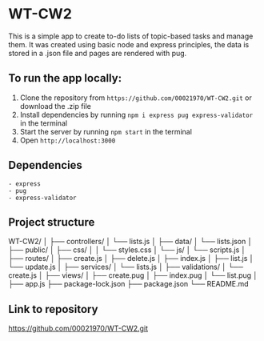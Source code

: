 # WT-CW2

This is a simple app to create to-do lists of topic-based tasks and manage them. It was created using basic node and express principles, the data is stored in a .json file and pages are rendered with pug.

## To run the app locally:

1. Clone the repository from `https://github.com/00021970/WT-CW2.git` or download the .zip file
2. Install dependencies by running `npm i express pug express-validator` in the terminal
3. Start the server by running `npm start` in the terminal
4. Open `http://localhost:3000`

## Dependencies
    - express
    - pug
    - express-validator

## Project structure
WT-CW2/
│
├── controllers/
│   └── lists.js
│
├── data/
│   └── lists.json
│
├── public/
│   ├── css/
│   │   └── styles.css
│   └── js/
│       └── scripts.js
│
├── routes/
│   ├── create.js
│   ├── delete.js
│   ├── index.js
│   ├── list.js
│   └── update.js
│
├── services/
│   └── lists.js
│
├── validations/
│   └── create.js
│
├── views/
│   ├── create.pug
│   ├── index.pug
│   └── list.pug
│
├── app.js
├── package-lock.json
├── package.json
└── README.md

## Link to repository
https://github.com/00021970/WT-CW2.git